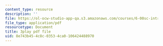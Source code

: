 ```yaml
---
content_type: resource
description: ''
file: https://ol-ocw-studio-app-qa.s3.amazonaws.com/courses/6-00sc-introduction-to-computer-science-and-programming-spring-2011/8e743b454c8c03534ca0106424488970_UiZlaJX3IRk.pdf
file_type: application/pdf
resourcetype: Document
title: 3play pdf file
uid: 8e743b45-4c8c-0353-4ca0-106424488970
---
```


